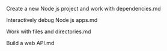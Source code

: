Create a new Node js project and work with dependencies.md

Interactively debug Node js apps.md

Work with files and directories.md

Build a web API.md
